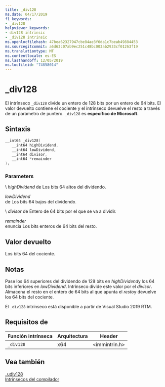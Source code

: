 ```yaml
---
title: _div128
ms.date: 04/17/2019
f1_keywords:
- _div128
helpviewer_keywords:
- div128 intrinsic
- _div128 intrinsic
ms.openlocfilehash: 47bea62327947cbe84ae3f6da1c7beab49884453
ms.sourcegitcommit: a6d63c07ab9ec251c48bc003ab2933cf01263f19
ms.translationtype: MT
ms.contentlocale: es-ES
ms.lasthandoff: 12/05/2019
ms.locfileid: "74858014"
---
```

# <a name="_div128"></a>_div128

El intrínseco `_div128` divide un entero de 128 bits por un entero de 64 bits. El valor devuelto contiene el cociente y el intrínseco devuelve el resto a través de un parámetro de puntero. `_div128` es **específico de Microsoft**.

## <a name="syntax"></a>Sintaxis

```C
__int64 _div128(
   __int64 highDividend,
   __int64 lowDividend,
   __int64 divisor,
   __int64 *remainder
);
```

### <a name="parameters"></a>Parameters

 \ *highDividend*
de Los bits 64 altos del dividendo.

*lowDividend* \
de Los bits 64 bajos del dividendo.

 \ *divisor*
de Entero de 64 bits por el que se va a dividir.

*remainder* \
enuncia Los bits enteros de 64 bits del resto.

## <a name="return-value"></a>Valor devuelto

Los bits 64 del cociente.

## <a name="remarks"></a>Notas

Pase los 64 superiores del dividendo de 128 bits en *highDividend*y los 64 bits inferiores en *lowDividend*. Intrínseco divide este valor por el *divisor*. Almacena el resto en el entero de 64 bits al que apunta el *resto*y devuelve los 64 bits del cociente.

El `_div128` intrínseco está disponible a partir de Visual Studio 2019 RTM.

## <a name="requirements"></a>Requisitos de

|Función intrínseca|Arquitectura|Header|
|---------------|------------------|------------|
|`_div128`|x64|\<immintrin.h>|

## <a name="see-also"></a>Vea también

[_udiv128](udiv128.md) \
[Intrínsecos del compilador](compiler-intrinsics.md)
